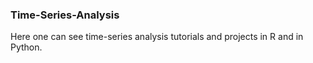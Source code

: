 ### Time-Series-Analysis

Here one can see time-series analysis tutorials and projects in R and in Python.

